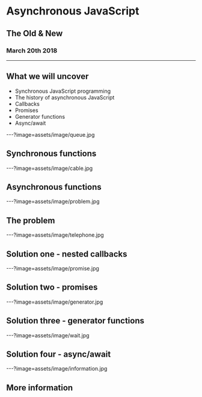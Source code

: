 # Asynchronous JavaScript

## The Old & New

### March 20th 2018

---

## What we will uncover

* Synchronous JavaScript programming
* The history of asynchronous JavaScript
* Callbacks
* Promises
* Generator functions
* Async/await

---?image=assets/image/queue.jpg

## Synchronous functions

---?image=assets/image/cable.jpg

## Asynchronous functions

---?image=assets/image/problem.jpg

## The problem

---?image=assets/image/telephone.jpg

## Solution one - nested callbacks

---?image=assets/image/promise.jpg

## Solution two - promises

---?image=assets/image/generator.jpg

## Solution three - generator functions

---?image=assets/image/wait.jpg

## Solution four - async/await

---?image=assets/image/information.jpg

## More information